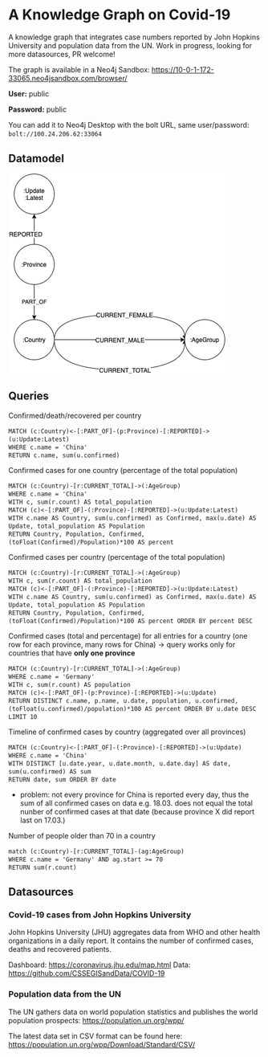 # A Knowledge Graph on Covid-19

A knowledge graph that integrates case numbers reported by John Hopkins University and population data from the UN. Work in progress, looking for more datasources, PR welcome!

The graph is available in a Neo4j Sandbox: https://10-0-1-172-33065.neo4jsandbox.com/browser/

**User:** public

**Password:** public

You can add it to Neo4j Desktop with the bolt URL, same user/password: `bolt://100.24.206.62:33064`

## Datamodel 
![Data Model](datamodel.png)

## Queries

Confirmed/death/recovered per country

```cypher
MATCH (c:Country)<-[:PART_OF]-(p:Province)-[:REPORTED]->(u:Update:Latest)
WHERE c.name = 'China'
RETURN c.name, sum(u.confirmed)
```

Confirmed cases for one country (percentage of the total population)

```cypher
MATCH (c:Country)-[r:CURRENT_TOTAL]->(:AgeGroup)
WHERE c.name = 'China'
WITH c, sum(r.count) AS total_population
MATCH (c)<-[:PART_OF]-(:Province)-[:REPORTED]->(u:Update:Latest)
WITH c.name AS Country, sum(u.confirmed) as Confirmed, max(u.date) AS Update, total_population AS Population
RETURN Country, Population, Confirmed, (toFloat(Confirmed)/Population)*100 AS percent
```


Confirmed cases per country (percentage of the total population)

```cypher
MATCH (c:Country)-[r:CURRENT_TOTAL]->(:AgeGroup)
WITH c, sum(r.count) AS total_population
MATCH (c)<-[:PART_OF]-(:Province)-[:REPORTED]->(u:Update:Latest)
WITH c.name AS Country, sum(u.confirmed) as Confirmed, max(u.date) AS Update, total_population AS Population
RETURN Country, Population, Confirmed, (toFloat(Confirmed)/Population)*100 AS percent ORDER BY percent DESC
```

Confirmed cases (total and percentage) for all entries for a country (one row for each province, many rows for China) -> query works only for countries that have **only one province**

```cypher
MATCH (c:Country)-[r:CURRENT_TOTAL]->(:AgeGroup)
WHERE c.name = 'Germany'
WITH c, sum(r.count) AS population
MATCH (c)<-[:PART_OF]-(p:Province)-[:REPORTED]->(u:Update)
RETURN DISTINCT c.name, p.name, u.date, population, u.confirmed, (toFloat(u.confirmed)/population)*100 AS percent ORDER BY u.date DESC LIMIT 10
```

Timeline of confirmed cases by country (aggregated over all provinces)

```cypher
MATCH (c:Country)<-[:PART_OF]-(:Province)-[:REPORTED]->(u:Update)
WHERE c.name = 'China'
WITH DISTINCT [u.date.year, u.date.month, u.date.day] AS date, sum(u.confirmed) AS sum
RETURN date, sum ORDER BY date
```

- problem: not every province for China is reported every day, thus the sum of all confirmed cases on data e.g. 18.03. does not equal the total nunber of confirmed cases at that date (because province X did report last on 17.03.) 

Number of people older than 70 in a country

```cypher
match (c:Country)-[r:CURRENT_TOTAL]-(ag:AgeGroup)
WHERE c.name = 'Germany' AND ag.start >= 70
RETURN sum(r.count)
```

## Datasources

### Covid-19 cases from John Hopkins University

John Hopkins University (JHU) aggregates data from WHO and other health organizations in a daily report. It contains the number of confirmed cases, deaths and recovered patients.

Dashboard: https://coronavirus.jhu.edu/map.html
Data: https://github.com/CSSEGISandData/COVID-19

### Population data from the UN

The UN gathers data on world population statistics and publishes the world population prospects: https://population.un.org/wpp/

The latest data set in CSV format can be found here: https://population.un.org/wpp/Download/Standard/CSV/
